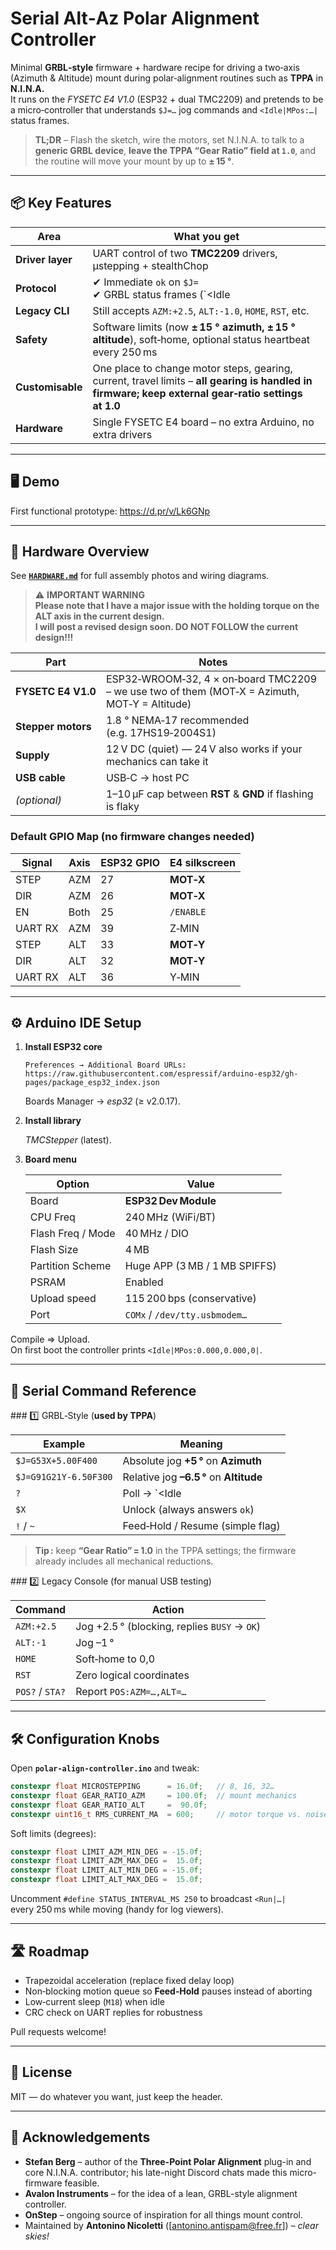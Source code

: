 # Serial Alt‑Az Polar Alignment Controller

Minimal **GRBL‑style** firmware + hardware recipe for driving a two‑axis (Azimuth & Altitude) mount during polar‑alignment routines such 
as **TPPA** in **N.I.N.A.**  
It runs on the *FYSETC E4 V1.0* (ESP32 + dual TMC2209) and pretends to be a micro‑controller that understands `$J=…` jog commands and `<Idle|MPos:…|` status frames.

> **TL;DR** – Flash the sketch, wire the motors, set N.I.N.A. to talk to a **generic GRBL device**, **leave the TPPA “Gear Ratio” field at `1.0`**, and the routine will move your mount by up to **± 15 °**.

---

## 📦 Key Features

| Area            | What you get                                                                   |
|-----------------|--------------------------------------------------------------------------------|
| **Driver layer**| UART control of two **TMC2209** drivers, µstepping + stealthChop               |
| **Protocol**    | ✔ Immediate `ok` on `$J=`<br>✔ GRBL status frames (`<Idle|…|` / `<Run|…|`)<br>✔ Feed‑Hold `!` / Cycle‑Start `~` stubs |
| **Legacy CLI**  | Still accepts `AZM:+2.5`, `ALT:-1.0`, `HOME`, `RST`, etc.                      |
| **Safety**      | Software limits (now **± 15 ° azimuth, ± 15 ° altitude**), soft‑home, optional status heartbeat every 250 ms |
| **Customisable**| One place to change motor steps, gearing, current, travel limits – **all gearing is handled in firmware; keep external gear‑ratio settings at 1.0** |
| **Hardware**    | Single FYSETC E4 board – no extra Arduino, no extra drivers                    |

---

## 🖥️ Demo

First functional prototype: <https://d.pr/v/Lk6GNp>

---

## 🔩 Hardware Overview

See **[`HARDWARE.md`](./HARDWARE.md)** for full assembly photos and wiring diagrams.
> ⚠️ **IMPORTANT WARNING**  
> **Please note that I have a major issue with the holding torque on the ALT axis in the current design.**  
> **I will post a revised design soon. DO NOT FOLLOW the current design!!!**

| Part | Notes |
|------|-------|
| **FYSETC E4 V1.0** | ESP32‑WROOM‑32, 4 × on‑board TMC2209 – we use two of them (MOT‑X = Azimuth, MOT‑Y = Altitude) |
| **Stepper motors** | 1.8 ° NEMA‑17 recommended (e.g. 17HS19‑2004S1) |
| **Supply**         | 12 V DC (quiet) — 24 V also works if your mechanics can take it |
| **USB cable**      | USB‑C → host PC |
| *(optional)*       | 1–10 µF cap between **RST** & **GND** if flashing is flaky |

### Default GPIO Map (no firmware changes needed)

| Signal   | Axis | ESP32 GPIO | E4 silkscreen |
|----------|------|-----------|---------------|
| STEP     | AZM  | 27        | **MOT‑X** |
| DIR      | AZM  | 26        | **MOT‑X** |
| EN       | Both | 25        | `/ENABLE` |
| UART RX  | AZM  | 39        | Z‑MIN |
| STEP     | ALT  | 33        | **MOT‑Y** |
| DIR      | ALT  | 32        | **MOT‑Y** |
| UART RX  | ALT  | 36        | Y‑MIN |

---

## ⚙️ Arduino IDE Setup

1. **Install ESP32 core**

   ```text
   Preferences → Additional Board URLs:
   https://raw.githubusercontent.com/espressif/arduino-esp32/gh-pages/package_esp32_index.json
   ```

   Boards Manager → *esp32* (≥ v2.0.17).

2. **Install library**

   *TMCStepper* (latest).

3. **Board menu**

   | Option             | Value |
   |--------------------|-------|
   | Board              | **ESP32 Dev Module** |
   | CPU Freq           | 240 MHz (WiFi/BT) |
   | Flash Freq / Mode  | 40 MHz / DIO |
   | Flash Size         | 4 MB |
   | Partition Scheme   | Huge APP (3 MB / 1 MB SPIFFS) |
   | PSRAM              | Enabled |
   | Upload speed       | 115 200 bps (conservative) |
   | Port               | `COMx` / `/dev/tty.usbmodem…` |

Compile ⇒ Upload.  
On first boot the controller prints `<Idle|MPos:0.000,0.000,0|`.

---

## 🧪 Serial Command Reference

### 1️⃣ GRBL‑Style (**used by TPPA**)

| Example                  | Meaning |
|--------------------------|---------|
| `$J=G53X+5.00F400`       | Absolute jog **+5 °** on **Azimuth** |
| `$J=G91G21Y-6.50F300`    | Relative jog **–6.5 °** on **Altitude** |
| `?`                      | Poll → `<Idle|MPos:…|>` |
| `$X`                     | Unlock (always answers `ok`) |
| `!` / `~`                | Feed‑Hold / Resume (simple flag) |

> **Tip :** keep **“Gear Ratio” = 1.0** in the TPPA settings; the firmware already includes all mechanical reductions.

### 2️⃣ Legacy Console (for manual USB testing)

| Command      | Action |
|--------------|--------|
| `AZM:+2.5`   | Jog +2.5 ° (blocking, replies `BUSY` → `OK`) |
| `ALT:-1`     | Jog –1 ° |
| `HOME`       | Soft‑home to 0,0 |
| `RST`        | Zero logical coordinates |
| `POS?` / `STA?` | Report `POS:AZM=…,ALT=…` |

---

## 🛠️ Configuration Knobs

Open **`polar-align-controller.ino`** and tweak:

```cpp
constexpr float MICROSTEPPING      = 16.0f;   // 8, 16, 32…
constexpr float GEAR_RATIO_AZM     = 100.0f;  // mount mechanics
constexpr float GEAR_RATIO_ALT     =  90.0f;
constexpr uint16_t RMS_CURRENT_MA  = 600;     // motor torque vs. noise
```

Soft limits (degrees):

```cpp
constexpr float LIMIT_AZM_MIN_DEG = -15.0f;
constexpr float LIMIT_AZM_MAX_DEG =  15.0f;
constexpr float LIMIT_ALT_MIN_DEG = -15.0f;
constexpr float LIMIT_ALT_MAX_DEG =  15.0f;
```

Uncomment `#define STATUS_INTERVAL_MS 250` to broadcast `<Run|…|` every 250 ms while moving (handy for log viewers).

---

## 🛣 Roadmap

* Trapezoidal acceleration (replace fixed delay loop)  
* Non‑blocking motion queue so **Feed‑Hold** pauses instead of aborting  
* Low‑current sleep (`M18`) when idle  
* CRC check on UART replies for robustness  

Pull requests welcome!

---

## 📄 License


MIT — do whatever you want, just keep the header.

---


## 🙏 Acknowledgements

* **Stefan Berg** – author of the **Three-Point Polar Alignment** plug-in and core N.I.N.A. contributor; his late-night Discord chats made this micro-firmware feasible.  
* **Avalon Instruments** – for the idea of a lean, GRBL-style alignment controller.  
* **OnStep** – ongoing source of inspiration for all things mount control.  
* Maintained by **Antonino Nicoletti** ([antonino.antispam@free.fr]) – *clear skies!*
